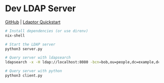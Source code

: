 # Dev LDAP Server

[GitHub](https://github.com/digital-blueprint/dev-ldap-server) |
[Ldaptor Quickstart](https://ldaptor.readthedocs.io/en/latest/quickstart.html)

```bash
# Install dependencies (or use direnv)
nix-shell

# Start the LDAP server
python3 server.py

# Query server with ldapsearch
ldapsearch -x -H ldap://localhost:8080 -bcn=bob,ou=people,dc=example,dc=org cn=bob

# Query server with python
python3 client.py 
```
